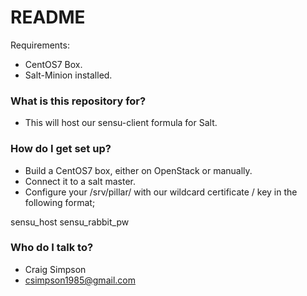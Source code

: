 # README #

Requirements:

* CentOS7 Box.
* Salt-Minion installed.

### What is this repository for? ###

* This will host our sensu-client formula for Salt.

### How do I get set up? ###

* Build a CentOS7 box, either on OpenStack or manually.
* Connect it to a salt master.
* Configure your /srv/pillar/ with our wildcard certificate / key in the following format;

sensu_host
sensu_rabbit_pw

### Who do I talk to? ###

* Craig Simpson
* csimpson1985@gmail.com


